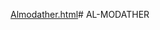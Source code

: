 [Almodather.html](https://github.com/user-attachments/files/23181835/Almodather.html)# AL-MODATHER 


